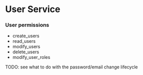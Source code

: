 User Service
============

### User permissions

* create_users
* read_users
* modify_users
* delete_users
* modify_user_roles

TODO: see what to do with the password/email change lifecycle